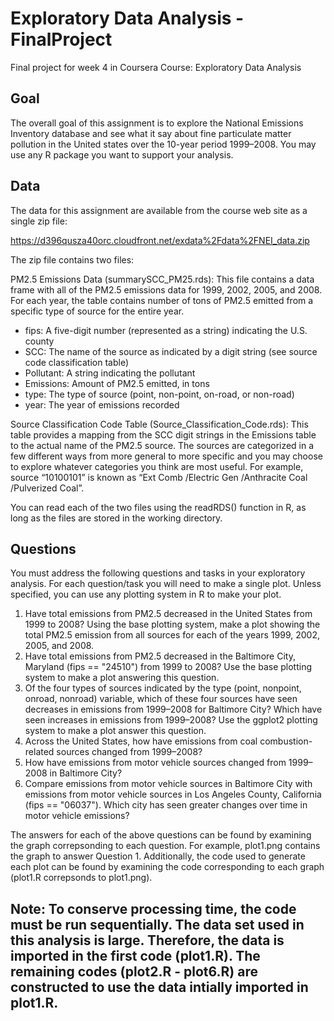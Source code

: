 # Exploratory Data Analysis - FinalProject
Final project for week 4 in Coursera Course: Exploratory Data Analysis


## Goal 

The overall goal of this assignment is to explore the National Emissions Inventory database and see what it say about fine particulate matter pollution in the United states over the 10-year period 1999–2008. You may use any R package you want to support your analysis.

## Data

The data for this assignment are available from the course web site as a single zip file:

https://d396qusza40orc.cloudfront.net/exdata%2Fdata%2FNEI_data.zip

The zip file contains two files:

PM2.5 Emissions Data (summarySCC_PM25.rds): This file contains a data frame with all of the PM2.5 emissions data for 1999, 2002, 2005, and 2008. For each year, the table contains number of tons of PM2.5 emitted from a specific type of source for the entire year. 

   - fips: A five-digit number (represented as a string) indicating the U.S. county
   - SCC: The name of the source as indicated by a digit string (see source code classification table)
   - Pollutant: A string indicating the pollutant
   - Emissions: Amount of PM2.5 emitted, in tons
   - type: The type of source (point, non-point, on-road, or non-road)
   - year: The year of emissions recorded

Source Classification Code Table (Source_Classification_Code.rds): This table provides a mapping from the SCC digit strings in the Emissions table to the actual name of the PM2.5 source. The sources are categorized in a few different ways from more general to more specific and you may choose to explore whatever categories you think are most useful. For example, source “10100101” is known as “Ext Comb /Electric Gen /Anthracite Coal /Pulverized Coal”.

You can read each of the two files using the readRDS() function in R, as long as the files are stored in the working directory.

## Questions

You must address the following questions and tasks in your exploratory analysis. For each question/task you will need to make a single plot. Unless specified, you can use any plotting system in R to make your plot.

  1.  Have total emissions from PM2.5 decreased in the United States from 1999 to 2008? Using the base plotting system, make a plot showing the total PM2.5 emission from all sources for each of the years 1999, 2002, 2005, and 2008.
  2.  Have total emissions from PM2.5 decreased in the Baltimore City, Maryland (fips == "24510") from 1999 to 2008? Use the base plotting system to make a plot answering this question.
  3.  Of the four types of sources indicated by the type (point, nonpoint, onroad, nonroad) variable, which of these four sources have seen decreases in emissions from 1999–2008 for Baltimore City? Which have seen increases in emissions from 1999–2008? Use the ggplot2 plotting system to make a plot answer this question.
  4.  Across the United States, how have emissions from coal combustion-related sources changed from 1999–2008?
  5.  How have emissions from motor vehicle sources changed from 1999–2008 in Baltimore City?
  6.  Compare emissions from motor vehicle sources in Baltimore City with emissions from motor vehicle sources in Los Angeles County, California (fips == "06037"). Which city has seen greater changes over time in motor vehicle emissions?
  
The answers for each of the above questions can be found by examining the graph correpsonding to each question. For example, plot1.png contains the graph to answer Question 1. Additionally, the code used to generate each plot can be found by examining the code corresponding to each graph (plot1.R correpsonds to plot1.png).

## Note: To conserve processing time, the code must be run sequentially. The data set used in this analysis is large. Therefore, the data is imported in the first code (plot1.R). The remaining codes (plot2.R - plot6.R) are constructed to use the data intially imported in plot1.R.
